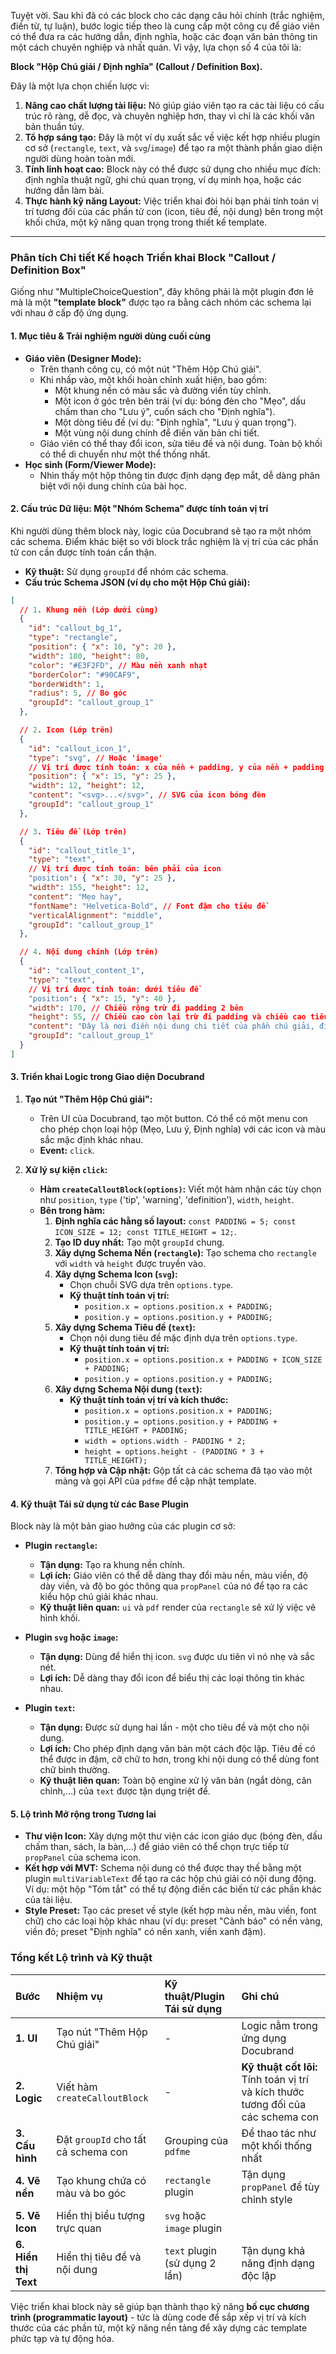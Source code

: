 Tuyệt vời. Sau khi đã có các block cho các dạng câu hỏi chính (trắc nghiệm, điền từ, tự luận), bước logic tiếp theo là cung cấp một công cụ để giáo viên có thể đưa ra các hướng dẫn, định nghĩa, hoặc các đoạn văn bản thông tin một cách chuyên nghiệp và nhất quán. Vì vậy, lựa chọn số 4 của tôi là:

**Block "Hộp Chú giải / Định nghĩa" (Callout / Definition Box).**

Đây là một lựa chọn chiến lược vì:

1.  **Nâng cao chất lượng tài liệu:** Nó giúp giáo viên tạo ra các tài liệu có cấu trúc rõ ràng, dễ đọc, và chuyên nghiệp hơn, thay vì chỉ là các khối văn bản thuần túy.
2.  **Tổ hợp sáng tạo:** Đây là một ví dụ xuất sắc về việc kết hợp nhiều plugin cơ sở (`rectangle`, `text`, và `svg`/`image`) để tạo ra một thành phần giao diện người dùng hoàn toàn mới.
3.  **Tính linh hoạt cao:** Block này có thể được sử dụng cho nhiều mục đích: định nghĩa thuật ngữ, ghi chú quan trọng, ví dụ minh họa, hoặc các hướng dẫn làm bài.
4.  **Thực hành kỹ năng Layout:** Việc triển khai đòi hỏi bạn phải tính toán vị trí tương đối của các phần tử con (icon, tiêu đề, nội dung) bên trong một khối chứa, một kỹ năng quan trọng trong thiết kế template.

---

### Phân tích Chi tiết Kế hoạch Triển khai Block "Callout / Definition Box"

Giống như "MultipleChoiceQuestion", đây không phải là một plugin đơn lẻ mà là một **"template block"** được tạo ra bằng cách nhóm các schema lại với nhau ở cấp độ ứng dụng.

#### 1. Mục tiêu & Trải nghiệm người dùng cuối cùng

*   **Giáo viên (Designer Mode):**
    *   Trên thanh công cụ, có một nút "Thêm Hộp Chú giải".
    *   Khi nhấp vào, một khối hoàn chỉnh xuất hiện, bao gồm:
        *   Một khung nền có màu sắc và đường viền tùy chỉnh.
        *   Một icon ở góc trên bên trái (ví dụ: bóng đèn cho "Mẹo", dấu chấm than cho "Lưu ý", cuốn sách cho "Định nghĩa").
        *   Một dòng tiêu đề (ví dụ: "Định nghĩa", "Lưu ý quan trọng").
        *   Một vùng nội dung chính để điền văn bản chi tiết.
    *   Giáo viên có thể thay đổi icon, sửa tiêu đề và nội dung. Toàn bộ khối có thể di chuyển như một thể thống nhất.
*   **Học sinh (Form/Viewer Mode):**
    *   Nhìn thấy một hộp thông tin được định dạng đẹp mắt, dễ dàng phân biệt với nội dung chính của bài học.

#### 2. Cấu trúc Dữ liệu: Một "Nhóm Schema" được tính toán vị trí

Khi người dùng thêm block này, logic của Docubrand sẽ tạo ra một nhóm các schema. Điểm khác biệt so với block trắc nghiệm là vị trí của các phần tử con cần được tính toán cẩn thận.

*   **Kỹ thuật:** Sử dụng `groupId` để nhóm các schema.
*   **Cấu trúc Schema JSON (ví dụ cho một Hộp Chú giải):**

```json
[
  // 1. Khung nền (Lớp dưới cùng)
  {
    "id": "callout_bg_1",
    "type": "rectangle",
    "position": { "x": 10, "y": 20 },
    "width": 180, "height": 80,
    "color": "#E3F2FD", // Màu nền xanh nhạt
    "borderColor": "#90CAF9",
    "borderWidth": 1,
    "radius": 5, // Bo góc
    "groupId": "callout_group_1"
  },

  // 2. Icon (Lớp trên)
  {
    "id": "callout_icon_1",
    "type": "svg", // Hoặc 'image'
    // Vị trí được tính toán: x của nền + padding, y của nền + padding
    "position": { "x": 15, "y": 25 },
    "width": 12, "height": 12,
    "content": "<svg>...</svg>", // SVG của icon bóng đèn
    "groupId": "callout_group_1"
  },

  // 3. Tiêu đề (Lớp trên)
  {
    "id": "callout_title_1",
    "type": "text",
    // Vị trí được tính toán: bên phải của icon
    "position": { "x": 30, "y": 25 },
    "width": 155, "height": 12,
    "content": "Mẹo hay",
    "fontName": "Helvetica-Bold", // Font đậm cho tiêu đề
    "verticalAlignment": "middle",
    "groupId": "callout_group_1"
  },

  // 4. Nội dung chính (Lớp trên)
  {
    "id": "callout_content_1",
    "type": "text",
    // Vị trí được tính toán: dưới tiêu đề
    "position": { "x": 15, "y": 40 },
    "width": 170, // Chiều rộng trừ đi padding 2 bên
    "height": 55, // Chiều cao còn lại trừ đi padding và chiều cao tiêu đề
    "content": "Đây là nơi điền nội dung chi tiết của phần chú giải, định nghĩa hoặc mẹo cho học sinh.",
    "groupId": "callout_group_1"
  }
]
```

#### 3. Triển khai Logic trong Giao diện Docubrand

1.  **Tạo nút "Thêm Hộp Chú giải":**
    *   Trên UI của Docubrand, tạo một button. Có thể có một menu con cho phép chọn loại hộp (Mẹo, Lưu ý, Định nghĩa) với các icon và màu sắc mặc định khác nhau.
    *   **Event:** `click`.

2.  **Xử lý sự kiện `click`:**
    *   **Hàm `createCalloutBlock(options)`:** Viết một hàm nhận các tùy chọn như `position`, `type` ('tip', 'warning', 'definition'), `width`, `height`.
    *   **Bên trong hàm:**
        1.  **Định nghĩa các hằng số layout:** `const PADDING = 5; const ICON_SIZE = 12; const TITLE_HEIGHT = 12;`.
        2.  **Tạo ID duy nhất:** Tạo một `groupId` chung.
        3.  **Xây dựng Schema Nền (`rectangle`):** Tạo schema cho `rectangle` với `width` và `height` được truyền vào.
        4.  **Xây dựng Schema Icon (`svg`):**
            *   Chọn chuỗi SVG dựa trên `options.type`.
            *   **Kỹ thuật tính toán vị trí:**
                *   `position.x = options.position.x + PADDING;`
                *   `position.y = options.position.y + PADDING;`
        5.  **Xây dựng Schema Tiêu đề (`text`):**
            *   Chọn nội dung tiêu đề mặc định dựa trên `options.type`.
            *   **Kỹ thuật tính toán vị trí:**
                *   `position.x = options.position.x + PADDING + ICON_SIZE + PADDING;`
                *   `position.y = options.position.y + PADDING;`
        6.  **Xây dựng Schema Nội dung (`text`):**
            *   **Kỹ thuật tính toán vị trí và kích thước:**
                *   `position.x = options.position.x + PADDING;`
                *   `position.y = options.position.y + PADDING + TITLE_HEIGHT + PADDING;`
                *   `width = options.width - PADDING * 2;`
                *   `height = options.height - (PADDING * 3 + TITLE_HEIGHT);`
        7.  **Tổng hợp và Cập nhật:** Gộp tất cả các schema đã tạo vào một mảng và gọi API của `pdfme` để cập nhật template.

#### 4. Kỹ thuật Tái sử dụng từ các Base Plugin

Block này là một bản giao hưởng của các plugin cơ sở:

*   **Plugin `rectangle`:**
    *   **Tận dụng:** Tạo ra khung nền chính.
    *   **Lợi ích:** Giáo viên có thể dễ dàng thay đổi màu nền, màu viền, độ dày viền, và độ bo góc thông qua `propPanel` của nó để tạo ra các kiểu hộp chú giải khác nhau.
    *   **Kỹ thuật liên quan:** `ui` và `pdf` render của `rectangle` sẽ xử lý việc vẽ hình khối.

*   **Plugin `svg` hoặc `image`:**
    *   **Tận dụng:** Dùng để hiển thị icon. `svg` được ưu tiên vì nó nhẹ và sắc nét.
    *   **Lợi ích:** Dễ dàng thay đổi icon để biểu thị các loại thông tin khác nhau.

*   **Plugin `text`:**
    *   **Tận dụng:** Được sử dụng hai lần - một cho tiêu đề và một cho nội dung.
    *   **Lợi ích:** Cho phép định dạng văn bản một cách độc lập. Tiêu đề có thể được in đậm, cỡ chữ to hơn, trong khi nội dung có thể dùng font chữ bình thường.
    *   **Kỹ thuật liên quan:** Toàn bộ engine xử lý văn bản (ngắt dòng, căn chỉnh,...) của `text` được tận dụng triệt để.

#### 5. Lộ trình Mở rộng trong Tương lai

*   **Thư viện Icon:** Xây dựng một thư viện các icon giáo dục (bóng đèn, dấu chấm than, sách, la bàn,...) để giáo viên có thể chọn trực tiếp từ `propPanel` của schema icon.
*   **Kết hợp với MVT:** Schema nội dung có thể được thay thế bằng một plugin `multiVariableText` để tạo ra các hộp chú giải có nội dung động. Ví dụ: một hộp "Tóm tắt" có thể tự động điền các biến từ các phần khác của tài liệu.
*   **Style Preset:** Tạo các preset về style (kết hợp màu nền, màu viền, font chữ) cho các loại hộp khác nhau (ví dụ: preset "Cảnh báo" có nền vàng, viền đỏ; preset "Định nghĩa" có nền xanh, viền xanh đậm).

### Tổng kết Lộ trình và Kỹ thuật

| Bước | Nhiệm vụ | Kỹ thuật/Plugin Tái sử dụng | Ghi chú |
| :--- | :--- | :--- | :--- |
| **1. UI** | Tạo nút "Thêm Hộp Chú giải" | - | Logic nằm trong ứng dụng Docubrand |
| **2. Logic** | Viết hàm `createCalloutBlock` | - | **Kỹ thuật cốt lõi:** Tính toán vị trí và kích thước tương đối của các schema con |
| **3. Cấu hình** | Đặt `groupId` cho tất cả schema con | Grouping của `pdfme` | Để thao tác như một khối thống nhất |
| **4. Vẽ nền** | Tạo khung chứa có màu và bo góc | `rectangle` plugin | Tận dụng `propPanel` để tùy chỉnh style |
| **5. Vẽ Icon** | Hiển thị biểu tượng trực quan | `svg` hoặc `image` plugin |
| **6. Hiển thị Text** | Hiển thị tiêu đề và nội dung | `text` plugin (sử dụng 2 lần) | Tận dụng khả năng định dạng độc lập |

Việc triển khai block này sẽ giúp bạn thành thạo kỹ năng **bố cục chương trình (programmatic layout)** - tức là dùng code để sắp xếp vị trí và kích thước của các phần tử, một kỹ năng nền tảng để xây dựng các template phức tạp và tự động hóa.